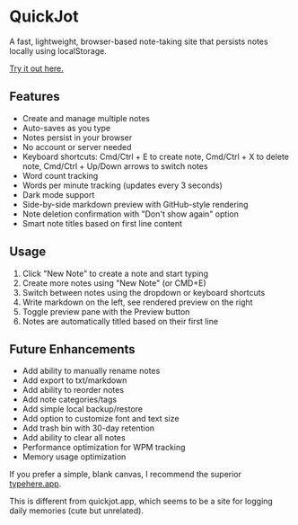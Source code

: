 # QuickJot

A fast, lightweight, browser-based note-taking site that persists notes locally using localStorage.

[Try it out here.](https://felipe-parodi.github.io/quickjot/)

## Features
- Create and manage multiple notes
- Auto-saves as you type
- Notes persist in your browser
- No account or server needed
- Keyboard shortcuts: Cmd/Ctrl + E to create note, Cmd/Ctrl + X to delete note, Cmd/Ctrl + Up/Down arrows to switch notes
- Word count tracking
- Words per minute tracking (updates every 3 seconds)
- Dark mode support
- Side-by-side markdown preview with GitHub-style rendering
- Note deletion confirmation with "Don't show again" option
- Smart note titles based on first line content

## Usage
1. Click "New Note" to create a note and start typing
2. Create more notes using "New Note" (or CMD+E)
3. Switch between notes using the dropdown or keyboard shortcuts
4. Write markdown on the left, see rendered preview on the right
5. Toggle preview pane with the Preview button
6. Notes are automatically titled based on their first line

## Future Enhancements
- Add ability to manually rename notes
- Add export to txt/markdown
- Add ability to reorder notes
- Add note categories/tags
- Add simple local backup/restore
- Add option to customize font and text size
- Add trash bin with 30-day retention
- Add ability to clear all notes
- Performance optimization for WPM tracking
- Memory usage optimization

If you prefer a simple, blank canvas, I recommend the superior [typehere.app](https://typehere.app/).

This is different from quickjot.app, which seems to be a site for logging daily memories (cute but unrelated).
